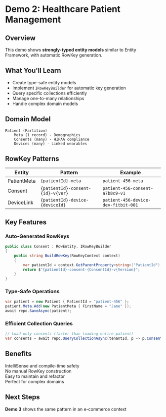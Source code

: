 # Demo 2: Healthcare Patient Management

## Overview
This demo shows **strongly-typed entity models** similar to Entity Framework, with automatic RowKey generation.

## What You'll Learn
- Create type-safe entity models
- Implement `IRowKeyBuilder` for automatic key generation
- Query specific collections efficiently
- Manage one-to-many relationships
- Handle complex domain models

## Domain Model
```
Patient (Partition)
    Meta (1 record) - Demographics
    Consents (many) - HIPAA compliance
    Devices (many) - Linked wearables
```

## RowKey Patterns
| Entity | Pattern | Example |
|--------|---------|---------|
| PatientMeta | `{patientId}-meta` | `patient-456-meta` |
| Consent | `{patientId}-consent-{id}-v{ver}` | `patient-456-consent-a7b8c9-v1` |
| DeviceLink | `{patientId}-device-{deviceId}` | `patient-456-device-dev-fitbit-001` |

## Key Features

### Auto-Generated RowKeys
```csharp
public class Consent : RowEntity, IRowKeyBuilder
{
    public string BuildRowKey(RowKeyContext context)
    {
        var patientId = context.GetParentProperty<string>("PatientId");
        return $"{patientId}-consent-{ConsentId}-v{Version}";
    }
}
```

### Type-Safe Operations
```csharp
var patient = new Patient { PatientId = "patient-456" };
patient.Meta.Add(new PatientMeta { FirstName = "Jane" });
await repo.SaveAsync(patient);
```

### Efficient Collection Queries
```csharp
// Load only consents (faster than loading entire patient)
var consents = await repo.QueryCollectionAsync(tenantId, p => p.Consents);
```

## Benefits
  IntelliSense and compile-time safety  
  No manual RowKey construction  
  Easy to maintain and refactor  
  Perfect for complex domains  

## Next Steps
   **Demo 3** shows the same pattern in an e-commerce context
